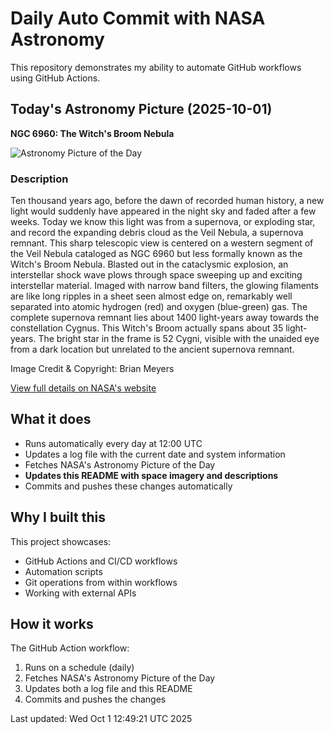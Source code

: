 # Daily Auto Commit with NASA Astronomy
This repository demonstrates my ability to automate GitHub workflows using GitHub Actions.

## Today's Astronomy Picture (2025-10-01)
**NGC 6960: The Witch's Broom Nebula**

![Astronomy Picture of the Day](https://apod.nasa.gov/apod/image/2510/WitchBroom_Meyers_1080.jpg)

### Description
Ten thousand years ago, before the dawn of recorded human history, a new light would suddenly have appeared in the night sky and faded after a few weeks.  Today we know this light was from a supernova, or exploding star, and record the expanding debris cloud as the Veil Nebula, a supernova remnant.  This sharp telescopic view is centered on a western segment of the Veil Nebula cataloged as NGC 6960 but less formally known as the Witch's Broom Nebula.  Blasted out in the cataclysmic explosion, an interstellar shock wave plows through space sweeping up and exciting interstellar material. Imaged with narrow band filters, the glowing filaments are like long ripples in a sheet seen almost edge on, remarkably well separated into atomic hydrogen (red) and oxygen (blue-green) gas. The complete supernova remnant lies about 1400 light-years away towards the constellation Cygnus. This Witch's Broom actually spans about 35 light-years. The bright star in the frame is 52 Cygni, visible with the unaided eye from a dark location but unrelated to the ancient supernova remnant.

Image Credit & Copyright: 
Brian Meyers

[View full details on NASA's website](https://apod.nasa.gov/apod/astropix.html)

## What it does
- Runs automatically every day at 12:00 UTC
- Updates a log file with the current date and system information
- Fetches NASA's Astronomy Picture of the Day
- **Updates this README with space imagery and descriptions**
- Commits and pushes these changes automatically

## Why I built this
This project showcases:
- GitHub Actions and CI/CD workflows
- Automation scripts
- Git operations from within workflows
- Working with external APIs

## How it works
The GitHub Action workflow:
1. Runs on a schedule (daily)
2. Fetches NASA's Astronomy Picture of the Day
3. Updates both a log file and this README
4. Commits and pushes the changes

Last updated: Wed Oct  1 12:49:21 UTC 2025

